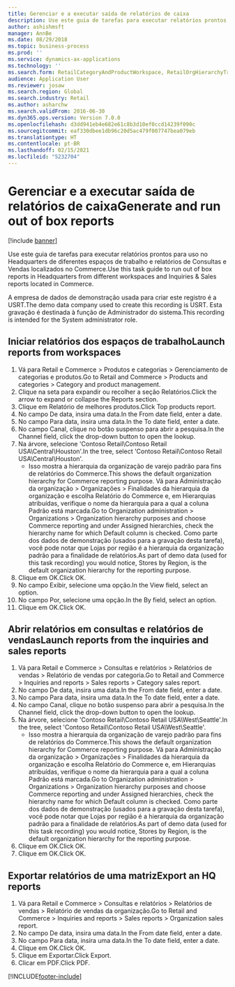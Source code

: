 ```yaml
---
title: Gerenciar e a executar saída de relatórios de caixa
description: Use este guia de tarefas para executar relatórios prontos para uso no Headquarters de diferentes espaços de trabalho e relatórios de Consultas e Vendas localizados no Commerce.
author: ashishmsft
manager: AnnBe
ms.date: 08/29/2018
ms.topic: business-process
ms.prod: ''
ms.service: dynamics-ax-applications
ms.technology: ''
ms.search.form: RetailCategoryAndProductWorkspace, RetailOrgHierarchyTreeLookup, SrsReportViewerForm
audience: Application User
ms.reviewer: josaw
ms.search.region: Global
ms.search.industry: Retail
ms.author: asharchw
ms.search.validFrom: 2016-06-30
ms.dyn365.ops.version: Version 7.0.0
ms.openlocfilehash: d3dd941eb4e682e61c8b3d10ef0ccd14239f090c
ms.sourcegitcommit: eaf330dbee1db96c20d5ac479f007747bea079eb
ms.translationtype: HT
ms.contentlocale: pt-BR
ms.lasthandoff: 02/15/2021
ms.locfileid: "5232704"
---
```

# <a name="generate-and-run-out-of-box-reports"></a><span data-ttu-id="1bc0e-103">Gerenciar e a executar saída de relatórios de caixa</span><span class="sxs-lookup"><span data-stu-id="1bc0e-103">Generate and run out of box reports</span></span>

[!include [banner](../includes/banner.md)]

<span data-ttu-id="1bc0e-104">Use este guia de tarefas para executar relatórios prontos para uso no Headquarters de diferentes espaços de trabalho e relatórios de Consultas e Vendas localizados no Commerce.</span><span class="sxs-lookup"><span data-stu-id="1bc0e-104">Use this task guide to run out of box reports in Headquarters from different workspaces and Inquiries & Sales reports located in Commerce.</span></span>

<span data-ttu-id="1bc0e-105">A empresa de dados de demonstração usada para criar este registro é a USRT.</span><span class="sxs-lookup"><span data-stu-id="1bc0e-105">The demo data company used to create this recording is USRT.</span></span> <span data-ttu-id="1bc0e-106">Esta gravação é destinada à função de Administrador do sistema.</span><span class="sxs-lookup"><span data-stu-id="1bc0e-106">This recording is intended for the System administrator role.</span></span>

## <a name="launch-reports-from-workspaces"></a><span data-ttu-id="1bc0e-107">Iniciar relatórios dos espaços de trabalho</span><span class="sxs-lookup"><span data-stu-id="1bc0e-107">Launch reports from workspaces</span></span>
1. <span data-ttu-id="1bc0e-108">Vá para Retail e Commerce > Produtos e categorias > Gerenciamento de categorias e produtos.</span><span class="sxs-lookup"><span data-stu-id="1bc0e-108">Go to Retail and Commerce > Products and categories > Category and product management.</span></span>
2. <span data-ttu-id="1bc0e-109">Clique na seta para expandir ou recolher a seção Relatórios.</span><span class="sxs-lookup"><span data-stu-id="1bc0e-109">Click the arrow to expand or collapse the Reports section.</span></span>
3. <span data-ttu-id="1bc0e-110">Clique em Relatório de melhores produtos.</span><span class="sxs-lookup"><span data-stu-id="1bc0e-110">Click Top products report.</span></span>
4. <span data-ttu-id="1bc0e-111">No campo De data, insira uma data.</span><span class="sxs-lookup"><span data-stu-id="1bc0e-111">In the From date field, enter a date.</span></span>
5. <span data-ttu-id="1bc0e-112">No campo Para data, insira uma data.</span><span class="sxs-lookup"><span data-stu-id="1bc0e-112">In the To date field, enter a date.</span></span>
6. <span data-ttu-id="1bc0e-113">No campo Canal, clique no botão suspenso para abrir a pesquisa.</span><span class="sxs-lookup"><span data-stu-id="1bc0e-113">In the Channel field, click the drop-down button to open the lookup.</span></span>
7. <span data-ttu-id="1bc0e-114">Na árvore, selecione 'Contoso Retail\Contoso Retail USA\Central\Houston'.</span><span class="sxs-lookup"><span data-stu-id="1bc0e-114">In the tree, select 'Contoso Retail\Contoso Retail USA\Central\Houston'.</span></span>
    * <span data-ttu-id="1bc0e-115">Isso mostra a hierarquia da organização de varejo padrão para fins de relatórios do Commerce.</span><span class="sxs-lookup"><span data-stu-id="1bc0e-115">This shows the default organization hierarchy for Commerce reporting purpose.</span></span>   <span data-ttu-id="1bc0e-116">Vá para Administração da organização > Organizações > Finalidades da hierarquia da organização e escolha Relatório do Commerce e, em Hierarquias atribuídas, verifique o nome da hierarquia para a qual a coluna Padrão está marcada.</span><span class="sxs-lookup"><span data-stu-id="1bc0e-116">Go to Organization administration > Organizations > Organization hierarchy purposes and choose Commerce reporting and under Assigned hierarchies, check the hierarchy name for which Default column is checked.</span></span> <span data-ttu-id="1bc0e-117">Como parte dos dados de demonstração (usados para a gravação desta tarefa), você pode notar que Lojas por região é a hierarquia da organização padrão para a finalidade de relatórios.</span><span class="sxs-lookup"><span data-stu-id="1bc0e-117">As part of demo data (used for this task recording) you would notice, Stores by Region, is the default organization hierarchy for the reporting purpose.</span></span>     
8. <span data-ttu-id="1bc0e-118">Clique em OK.</span><span class="sxs-lookup"><span data-stu-id="1bc0e-118">Click OK.</span></span>
9. <span data-ttu-id="1bc0e-119">No campo Exibir, selecione uma opção.</span><span class="sxs-lookup"><span data-stu-id="1bc0e-119">In the View field, select an option.</span></span>
10. <span data-ttu-id="1bc0e-120">No campo Por, selecione uma opção.</span><span class="sxs-lookup"><span data-stu-id="1bc0e-120">In the By field, select an option.</span></span>
11. <span data-ttu-id="1bc0e-121">Clique em OK.</span><span class="sxs-lookup"><span data-stu-id="1bc0e-121">Click OK.</span></span>

## <a name="launch-reports-from-the-inquiries-and-sales-reports"></a><span data-ttu-id="1bc0e-122">Abrir relatórios em consultas e relatórios de vendas</span><span class="sxs-lookup"><span data-stu-id="1bc0e-122">Launch reports from the inquiries and sales reports</span></span>
1. <span data-ttu-id="1bc0e-123">Vá para Retail e Commerce > Consultas e relatórios > Relatórios de vendas > Relatório de vendas por categoria.</span><span class="sxs-lookup"><span data-stu-id="1bc0e-123">Go to Retail and Commerce > Inquiries and reports > Sales reports > Category sales report.</span></span>
2. <span data-ttu-id="1bc0e-124">No campo De data, insira uma data.</span><span class="sxs-lookup"><span data-stu-id="1bc0e-124">In the From date field, enter a date.</span></span>
3. <span data-ttu-id="1bc0e-125">No campo Para data, insira uma data.</span><span class="sxs-lookup"><span data-stu-id="1bc0e-125">In the To date field, enter a date.</span></span>
4. <span data-ttu-id="1bc0e-126">No campo Canal, clique no botão suspenso para abrir a pesquisa.</span><span class="sxs-lookup"><span data-stu-id="1bc0e-126">In the Channel field, click the drop-down button to open the lookup.</span></span>
5. <span data-ttu-id="1bc0e-127">Na árvore, selecione 'Contoso Retail\Contoso Retail USA\West\Seattle'.</span><span class="sxs-lookup"><span data-stu-id="1bc0e-127">In the tree, select 'Contoso Retail\Contoso Retail USA\West\Seattle'.</span></span>
    * <span data-ttu-id="1bc0e-128">Isso mostra a hierarquia da organização de varejo padrão para fins de relatórios do Commerce.</span><span class="sxs-lookup"><span data-stu-id="1bc0e-128">This shows the default organization hierarchy for Commerce reporting purpose.</span></span> <span data-ttu-id="1bc0e-129">Vá para Administração da organização > Organizações > Finalidades da hierarquia da organização e escolha Relatório do Commerce e, em Hierarquias atribuídas, verifique o nome da hierarquia para a qual a coluna Padrão está marcada.</span><span class="sxs-lookup"><span data-stu-id="1bc0e-129">Go to Organization administration > Organizations > Organization hierarchy purposes and choose Commerce reporting and under Assigned hierarchies, check the hierarchy name for which Default column is checked.</span></span> <span data-ttu-id="1bc0e-130">Como parte dos dados de demonstração (usados para a gravação desta tarefa), você pode notar que Lojas por região é a hierarquia da organização padrão para a finalidade de relatórios.</span><span class="sxs-lookup"><span data-stu-id="1bc0e-130">As part of demo data (used for this task recording) you would notice, Stores by Region, is the default organization hierarchy for the reporting purpose.</span></span>     
6. <span data-ttu-id="1bc0e-131">Clique em OK.</span><span class="sxs-lookup"><span data-stu-id="1bc0e-131">Click OK.</span></span>
7. <span data-ttu-id="1bc0e-132">Clique em OK.</span><span class="sxs-lookup"><span data-stu-id="1bc0e-132">Click OK.</span></span>

## <a name="export-an-hq-reports"></a><span data-ttu-id="1bc0e-133">Exportar relatórios de uma matriz</span><span class="sxs-lookup"><span data-stu-id="1bc0e-133">Export an HQ reports</span></span>
1. <span data-ttu-id="1bc0e-134">Vá para Retail e Commerce > Consultas e relatórios > Relatórios de vendas > Relatório de vendas da organização.</span><span class="sxs-lookup"><span data-stu-id="1bc0e-134">Go to Retail and Commerce > Inquiries and reports > Sales reports > Organization sales report.</span></span>
2. <span data-ttu-id="1bc0e-135">No campo De data, insira uma data.</span><span class="sxs-lookup"><span data-stu-id="1bc0e-135">In the From date field, enter a date.</span></span>
3. <span data-ttu-id="1bc0e-136">No campo Para data, insira uma data.</span><span class="sxs-lookup"><span data-stu-id="1bc0e-136">In the To date field, enter a date.</span></span>
4. <span data-ttu-id="1bc0e-137">Clique em OK.</span><span class="sxs-lookup"><span data-stu-id="1bc0e-137">Click OK.</span></span>
5. <span data-ttu-id="1bc0e-138">Clique em Exportar.</span><span class="sxs-lookup"><span data-stu-id="1bc0e-138">Click Export.</span></span>
6. <span data-ttu-id="1bc0e-139">Clicar em PDF.</span><span class="sxs-lookup"><span data-stu-id="1bc0e-139">Click PDF.</span></span>



[!INCLUDE[footer-include](../../includes/footer-banner.md)]